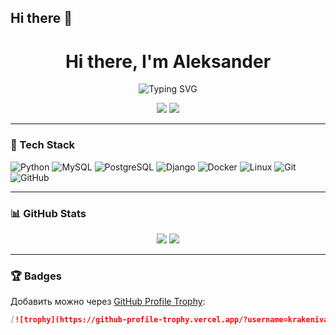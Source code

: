 ## Hi there 👋

<h1 align="center">Hi there, I'm Aleksander</h1>
<p align="center">
  <img src="https://readme-typing-svg.demolab.com?font=Fira+Code&size=24&pause=1000&color=0AFF9B&center=true&vCenter=true&width=435&lines=I+am+a+Python+developer" alt="Typing SVG" />
</p>

<p align="center">
  <a href="https://www.linkedin.com/in/alexander-prokopiev24704/"><img src="https://img.shields.io/badge/LinkedIn-blue?logo=linkedin&logoColor=white"></a>
  <a href="https://t.me/san4o_v_ran4o"><img src="https://img.shields.io/badge/Telegram-blue?logo=telegram&logoColor=white"></a>
</p>

---

### 🧰 Tech Stack

![Python](https://img.shields.io/badge/-Python-333333?style=flat&logo=python)
![MySQL](https://img.shields.io/badge/-MySQL-333333?style=flat&logo=mysql)
![PostgreSQL](https://img.shields.io/badge/-PostgreSQL-333333?style=flat&logo=postgresql)
![Django](https://img.shields.io/badge/-Django-333333?style=flat&logo=django)
![Docker](https://img.shields.io/badge/-Docker-333333?style=flat&logo=docker)
![Linux](https://img.shields.io/badge/-Linux-333333?style=flat&logo=linux)
![Git](https://img.shields.io/badge/-Git-333333?style=flat&logo=git)
![GitHub](https://img.shields.io/badge/-GitHub-333333?style=flat&logo=github)

---

### 📊 GitHub Stats

<p align="center">
  <img src="https://github-readme-stats.vercel.app/api?username=krakenivan&show_icons=true&theme=github_dark" />
  <img src="https://github-readme-stats.vercel.app/api/top-langs/?username=krakenivan&layout=compact&theme=github_dark" />
</p>

---

### 🏆 Badges

Добавить можно через [GitHub Profile Trophy](https://github.com/ryo-ma/github-profile-trophy):

```markdown
[![trophy](https://github-profile-trophy.vercel.app/?username=krakenivan&theme=darkhub)](https://github.com/ryo-ma/github-profile-trophy)

